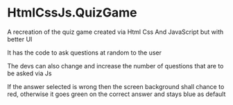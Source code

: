 # HtmlCssJs.QuizGame
A recreation of the quiz game created via Html Css And JavaScript but with better UI

It has the code to ask questions at random to the user 

The devs can also change and increase the number of questions that are to be asked via Js

If the answer selected is wrong then the screen background shall chance to red, otherwise it goes green on the correct answer and stays blue as default
